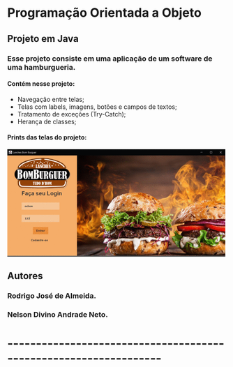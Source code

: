 # Programação Orientada a Objeto
## Projeto em Java
### Esse projeto consiste em uma aplicação de um software de uma hamburgueria.
#### Contém nesse projeto:

* Navegação entre telas;
* Telas com labels, imagens, botões e campos de textos;
* Tratamento de exceções (Try-Catch);
* Herança de classes;
#### Prints das telas do projeto:
![GIFTELAS](https://github.com/Nelsons7/Hamburgueria/blob/master/hamburgueria.gif)

## Autores
### Rodrigo José de Almeida.
### Nelson Divino Andrade Neto.
# -----------------------------------------------------------------
